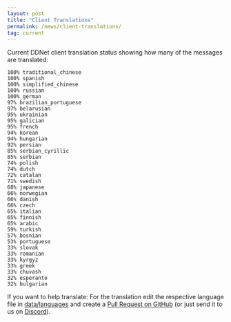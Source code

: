 ```yaml
---
layout: post
title: "Client Translations"
permalink: /news/client-translations/
tag: current
---
```


Current DDNet client translation status showing how many of the messages are translated:

```
100% traditional_chinese
100% spanish
100% simplified_chinese
100% russian
100% german
97% brazilian_portuguese
97% belarusian
95% ukrainian
95% galician
95% french
94% korean
94% hungarian
92% persian
85% serbian_cyrillic
85% serbian
74% polish
74% dutch
72% catalan
71% swedish
68% japanese
66% norwegian
66% danish
66% czech
65% italian
65% finnish
65% arabic
59% turkish
57% bosnian
53% portuguese
33% slovak
33% romanian
33% kyrgyz
33% greek
33% chuvash
32% esperanto
32% bulgarian
```

If you want to help translate: For the translation edit the respective language file in [data/languages](https://github.com/ddnet/ddnet/tree/master/data/languages) and create a [Pull Request on GitHub](https://github.com/ddnet/ddnet/) (or just send it to us on [Discord](/discord/)).
